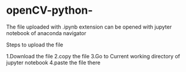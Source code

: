 # openCV-python-
The file uploaded with .ipynb extension can be opened with jupyter notebook of anaconda navigator

Steps to upload the file

   1.Download the file
   2.copy the file
   3.Go to Current working directory of jupyter notebook
   4.paste the file there
